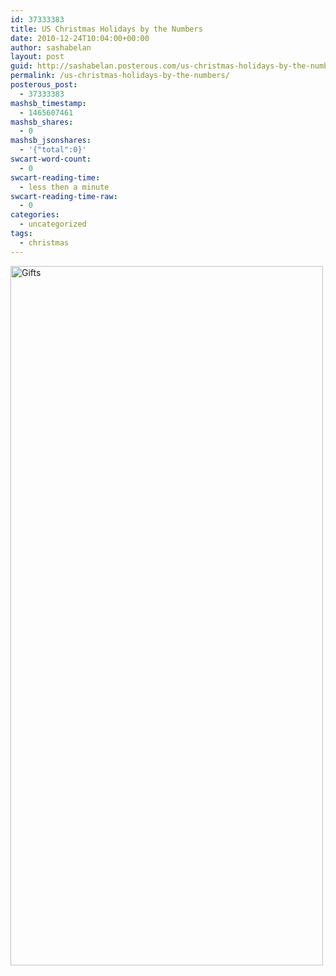 ```yaml
---
id: 37333383
title: US Christmas Holidays by the Numbers
date: 2010-12-24T10:04:00+00:00
author: sashabelan
layout: post
guid: http://sashabelan.posterous.com/us-christmas-holidays-by-the-numbers
permalink: /us-christmas-holidays-by-the-numbers/
posterous_post:
  - 37333383
mashsb_timestamp:
  - 1465607461
mashsb_shares:
  - 0
mashsb_jsonshares:
  - '{"total":0}'
swcart-word-count:
  - 0
swcart-reading-time:
  - less then a minute
swcart-reading-time-raw:
  - 0
categories:
  - uncategorized
tags:
  - christmas
---
```

<div class='p_embed p_image_embed'>
  <img alt="Gifts" height="1119" src="http://www.sashabelan.com/wp-content/uploads/2010/12/gifts.jpg.scaled500.jpg" width="500" />
</div>